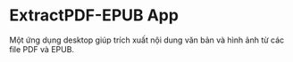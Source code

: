 # ExtractPDF-EPUB App

Một ứng dụng desktop giúp trích xuất nội dung văn bản và hình ảnh từ các file PDF và EPUB.